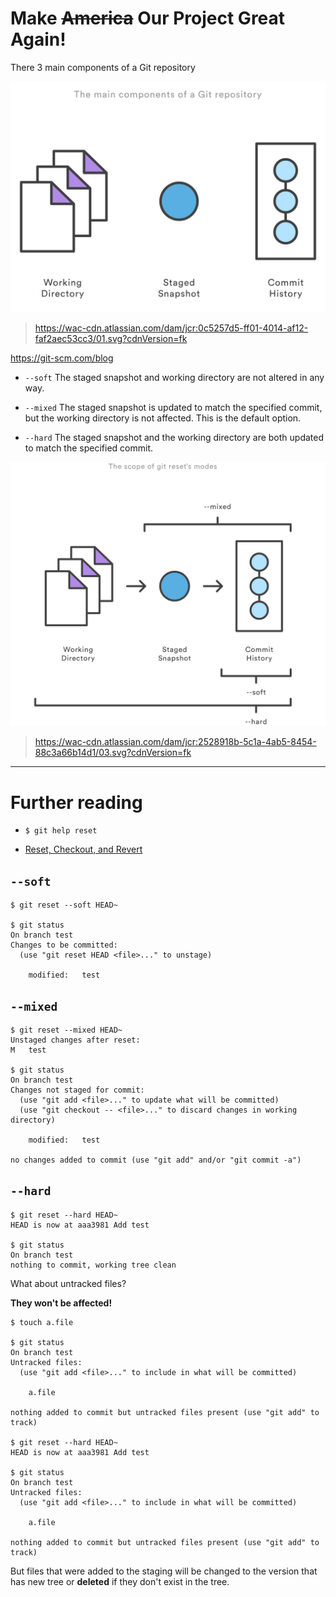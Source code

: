 # Make ~~America~~ Our Project Great Again!

There 3 main components of a Git repository

![](/assets/main-components.png)
> https://wac-cdn.atlassian.com/dam/jcr:0c5257d5-ff01-4014-af12-faf2aec53cc3/01.svg?cdnVersion=fk

https://git-scm.com/blog

* `--soft`
The staged snapshot and working directory are not altered in any way.

* `--mixed`
The staged snapshot is updated to match the specified commit, but the working directory is not affected. This is the default option.

* `--hard`
The staged snapshot and the working directory are both updated to match the specified commit.

![](/assets/reset.png)
> https://wac-cdn.atlassian.com/dam/jcr:2528918b-5c1a-4ab5-8454-88c3a66b14d1/03.svg?cdnVersion=fk

--- 

# Further reading

- `$ git help reset`

- [Reset, Checkout, and Revert](https://www.atlassian.com/git/tutorials/resetting-checking-out-and-reverting)

## `--soft`

```
$ git reset --soft HEAD~

$ git status
On branch test
Changes to be committed:
  (use "git reset HEAD <file>..." to unstage)

	modified:   test
```

## `--mixed`

```
$ git reset --mixed HEAD~
Unstaged changes after reset:
M	test

$ git status
On branch test
Changes not staged for commit:
  (use "git add <file>..." to update what will be committed)
  (use "git checkout -- <file>..." to discard changes in working directory)

	modified:   test

no changes added to commit (use "git add" and/or "git commit -a")
```

## `--hard`

```
$ git reset --hard HEAD~
HEAD is now at aaa3981 Add test

$ git status
On branch test
nothing to commit, working tree clean
```

What about untracked files?

**They won't be affected!**

```
$ touch a.file

$ git status
On branch test
Untracked files:
  (use "git add <file>..." to include in what will be committed)

	a.file

nothing added to commit but untracked files present (use "git add" to track)

$ git reset --hard HEAD~
HEAD is now at aaa3981 Add test

$ git status
On branch test
Untracked files:
  (use "git add <file>..." to include in what will be committed)

	a.file

nothing added to commit but untracked files present (use "git add" to track)
```

But files that were added to the staging will be changed to the version that has new tree or **deleted** if they don't exist in the tree.